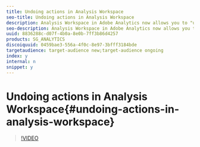 ```yaml
---
title: Undoing actions in Analysis Workspace
seo-title: Undoing actions in Analysis Workspace
description: Analysis Workspace in Adobe Analytics now allows you to "undo" actions such as dragging an item onto the canvas or performing a breakdown. This video shows how you can use undo to be more efficient in your analysis.
seo-description: Analysis Workspace in Adobe Analytics now allows you to "undo" actions such as dragging an item onto the canvas or performing a breakdown. This video shows how you can use undo to be more efficient in your analysis.
uuid: 8836288c-d07f-4b0a-8e0b-7ff3b86d4257
products: SG_ANALYTICS
discoiquuid: 0459bae3-556a-4f0c-8e97-3bfff3184bde
targetaudience: target-audience new;target-audience ongoing
index: y
internal: n
snippet: y
---
```


# Undoing actions in Analysis Workspace{#undoing-actions-in-analysis-workspace}

>[!VIDEO](https://video.tv.adobe.com/v/23983/?quality=12)

